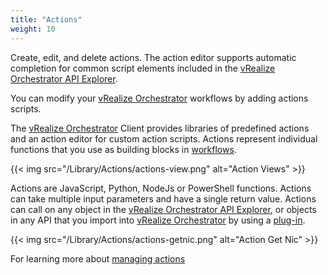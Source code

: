 ```yaml
---
title: "Actions"
weight: 10
---
```


Create, edit, and delete actions. The action editor supports automatic completion for common script elements included in the [vRealize Orchestrator API Explorer](/API-Explorer/).<br> 

You can modify your [vRealize Orchestrator](https://www.vmware.com/products/vrealize-orchestrator.html) workflows by adding actions scripts.

The [vRealize Orchestrator](https://www.vmware.com/products/vrealize-orchestrator.html) Client provides libraries of predefined actions and an action editor for custom action scripts. Actions represent individual functions that you use as building blocks in [workflows](/Library/Worflows/).

{{< img src="/Library/Actions/actions-view.png" alt="Action Views" >}}

Actions are JavaScript, Python, NodeJs or PowerShell functions. Actions can take multiple input parameters and have a single return value. Actions can call on any object in the [vRealize Orchestrator API Explorer](/API-Explorer/), or objects in any API that you import into [vRealize Orchestrator](https://www.vmware.com/products/vrealize-orchestrator.html) by using a [plug-in](/plugins/).

{{< img src="/Library/Actions/actions-getnic.png" alt="Action Get Nic" >}}

For learning more about [managing actions](https://docs.vmware.com/en/vRealize-Orchestrator/8.5/com.vmware.vrealize.orchestrator-using-client-guide.doc/GUID-02662EDA-2CDA-4287-9124-C2B177E9C000.html)